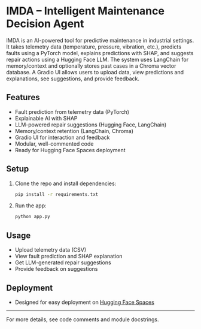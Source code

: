 # IMDA – Intelligent Maintenance Decision Agent

IMDA is an AI-powered tool for predictive maintenance in industrial settings. It takes telemetry data (temperature, pressure, vibration, etc.), predicts faults using a PyTorch model, explains predictions with SHAP, and suggests repair actions using a Hugging Face LLM. The system uses LangChain for memory/context and optionally stores past cases in a Chroma vector database. A Gradio UI allows users to upload data, view predictions and explanations, see suggestions, and provide feedback.

## Features
- Fault prediction from telemetry data (PyTorch)
- Explainable AI with SHAP
- LLM-powered repair suggestions (Hugging Face, LangChain)
- Memory/context retention (LangChain, Chroma)
- Gradio UI for interaction and feedback
- Modular, well-commented code
- Ready for Hugging Face Spaces deployment

## Setup
1. Clone the repo and install dependencies:
   ```bash
   pip install -r requirements.txt
   ```
2. Run the app:
   ```bash
   python app.py
   ```

## Usage
- Upload telemetry data (CSV)
- View fault prediction and SHAP explanation
- Get LLM-generated repair suggestions
- Provide feedback on suggestions

## Deployment
- Designed for easy deployment on [Hugging Face Spaces](https://huggingface.co/spaces)

---

For more details, see code comments and module docstrings. 